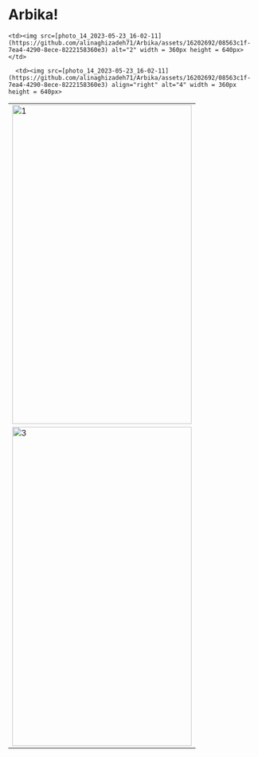 # Arbika!

<table>
  <tr>
    <td> <img src=[photo_14_2023-05-23_16-02-11](https://github.com/alinaghizadeh71/Arbika/assets/16202692/08563c1f-7ea4-4290-8ece-8222158360e3)  alt="1" width = 360px height = 640px ></td>

    <td><img src=[photo_14_2023-05-23_16-02-11](https://github.com/alinaghizadeh71/Arbika/assets/16202692/08563c1f-7ea4-4290-8ece-8222158360e3) alt="2" width = 360px height = 640px></td>
   </tr> 
   <tr>
      <td><img src=[photo_14_2023-05-23_16-02-11](https://github.com/alinaghizadeh71/Arbika/assets/16202692/08563c1f-7ea4-4290-8ece-8222158360e3) alt="3" width = 360px height = 640px></td>

      <td><img src=[photo_14_2023-05-23_16-02-11](https://github.com/alinaghizadeh71/Arbika/assets/16202692/08563c1f-7ea4-4290-8ece-8222158360e3) align="right" alt="4" width = 360px height = 640px>
  </td>
  </tr>
</table>
